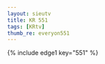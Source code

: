 ```yaml
--- 
layout: sieutv
title: KR 551
tags: [KRtv]
thumb_re: everyon551
---
```

{% include edge1 key="551" %} 
